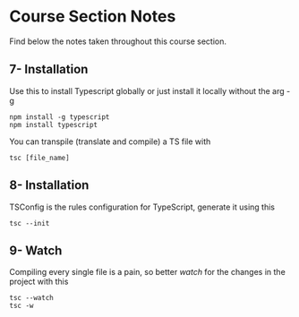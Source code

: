 # Course Section Notes

Find below the notes taken throughout this course section.

## 7- Installation

Use this to install Typescript globally or just install it locally without the arg -g
```
npm install -g typescript
npm install typescript
```

You can transpile (translate and compile) a TS file with
```
tsc [file_name]
```

## 8- Installation

TSConfig is the rules configuration for TypeScript, generate it using this
```
tsc --init
```


## 9- Watch

Compiling every single file is a pain, so better *watch* for the changes in the project with this
```
tsc --watch
tsc -w
```